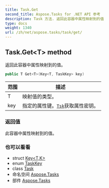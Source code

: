 ```yaml
---
title: Task.Get
second_title: Aspose.Tasks for .NET API 参考
description: Task 方法. 返回此容器中属性映射到的值
type: docs
weight: 1340
url: /zh/net/aspose.tasks/task/get/
---
```

## Task.Get&lt;T&gt; method

返回此容器中属性映射到的值。

```csharp
public T Get<T>(Key<T, TaskKey> key)
```

| 范围 | 描述 |
| --- | --- |
| T | 映射值的类型。 |
| key | 指定的属性键。[`Tsk`](../../tsk/)获取属性密钥。 |

### 返回值

此容器中属性映射到的值。

### 也可以看看

* struct [Key&lt;T,K&gt;](../../key-2/)
* enum [TaskKey](../../taskkey/)
* class [Task](../)
* 命名空间 [Aspose.Tasks](../../task/)
* 部件 [Aspose.Tasks](../../../)


